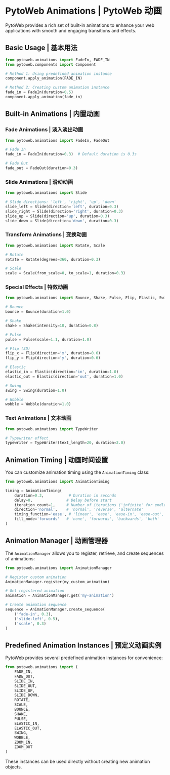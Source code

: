 # PytoWeb Animations | PytoWeb 动画

PytoWeb provides a rich set of built-in animations to enhance your web applications with smooth and engaging transitions and effects.

## Basic Usage | 基本用法

```python
from pytoweb.animations import FadeIn, FADE_IN
from pytoweb.components import Component

# Method 1: Using predefined animation instance
component.apply_animation(FADE_IN)

# Method 2: Creating custom animation instance
fade_in = FadeIn(duration=0.5)
component.apply_animation(fade_in)
```

## Built-in Animations | 内置动画

### Fade Animations | 淡入淡出动画

```python
from pytoweb.animations import FadeIn, FadeOut

# Fade In
fade_in = FadeIn(duration=0.3)  # Default duration is 0.3s

# Fade Out
fade_out = FadeOut(duration=0.3)
```

### Slide Animations | 滑动动画

```python
from pytoweb.animations import Slide

# Slide directions: 'left', 'right', 'up', 'down'
slide_left = Slide(direction='left', duration=0.3)
slide_right = Slide(direction='right', duration=0.3)
slide_up = Slide(direction='up', duration=0.3)
slide_down = Slide(direction='down', duration=0.3)
```

### Transform Animations | 变换动画

```python
from pytoweb.animations import Rotate, Scale

# Rotate
rotate = Rotate(degrees=360, duration=0.3)

# Scale
scale = Scale(from_scale=0, to_scale=1, duration=0.3)
```

### Special Effects | 特效动画

```python
from pytoweb.animations import Bounce, Shake, Pulse, Flip, Elastic, Swing, Wobble

# Bounce
bounce = Bounce(duration=1.0)

# Shake
shake = Shake(intensity=10, duration=0.8)

# Pulse
pulse = Pulse(scale=1.1, duration=1.0)

# Flip (3D)
flip_x = Flip(direction='x', duration=0.6)
flip_y = Flip(direction='y', duration=0.6)

# Elastic
elastic_in = Elastic(direction='in', duration=1.0)
elastic_out = Elastic(direction='out', duration=1.0)

# Swing
swing = Swing(duration=1.0)

# Wobble
wobble = Wobble(duration=1.0)
```

### Text Animations | 文本动画

```python
from pytoweb.animations import TypeWriter

# Typewriter effect
typewriter = TypeWriter(text_length=20, duration=2.0)
```

## Animation Timing | 动画时间设置

You can customize animation timing using the `AnimationTiming` class:

```python
from pytoweb.animations import AnimationTiming

timing = AnimationTiming(
    duration=0.3,           # Duration in seconds
    delay=0,               # Delay before start
    iteration_count=1,     # Number of iterations ('infinite' for endless)
    direction='normal',    # 'normal', 'reverse', 'alternate'
    timing_function='ease', # 'linear', 'ease', 'ease-in', 'ease-out', 'ease-in-out'
    fill_mode='forwards'   # 'none', 'forwards', 'backwards', 'both'
)
```

## Animation Manager | 动画管理器

The `AnimationManager` allows you to register, retrieve, and create sequences of animations:

```python
from pytoweb.animations import AnimationManager

# Register custom animation
AnimationManager.register(my_custom_animation)

# Get registered animation
animation = AnimationManager.get('my-animation')

# Create animation sequence
sequence = AnimationManager.create_sequence(
    ('fade-in', 0.3),
    ('slide-left', 0.5),
    ('scale', 0.3)
)
```

## Predefined Animation Instances | 预定义动画实例

PytoWeb provides several predefined animation instances for convenience:

```python
from pytoweb.animations import (
    FADE_IN,
    FADE_OUT,
    SLIDE_IN,
    SLIDE_OUT,
    SLIDE_UP,
    SLIDE_DOWN,
    ROTATE,
    SCALE,
    BOUNCE,
    SHAKE,
    PULSE,
    ELASTIC_IN,
    ELASTIC_OUT,
    SWING,
    WOBBLE,
    ZOOM_IN,
    ZOOM_OUT
)
```

These instances can be used directly without creating new animation objects.
